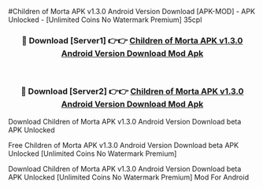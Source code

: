 #Children of Morta APK v1.3.0 Android Version Download [APK-MOD] - APK Unlocked - [Unlimited Coins No Watermark Premium] 35cpl



<div align="center">

<h3>🔴 Download [Server1] 👉👉 <a href="https://momento.my/?title=Children_of_Morta_APK_v1.3.0_Android_Version_Download">Children of Morta APK v1.3.0 Android Version Download Mod Apk</a></h3><br>

<h3>🔴 Download [Server2] 👉👉 <a href="https://momento.my/?title=Children_of_Morta_APK_v1.3.0_Android_Version_Download">Children of Morta APK v1.3.0 Android Version Download Mod Apk</a></h3>
</div>



Download Children of Morta APK v1.3.0 Android Version Download beta APK Unlocked

Free Children of Morta APK v1.3.0 Android Version Download beta APK Unlocked [Unlimited Coins No Watermark Premium]

Download Children of Morta APK v1.3.0 Android Version Download beta APK Unlocked [Unlimited Coins No Watermark Premium] Mod For Android

